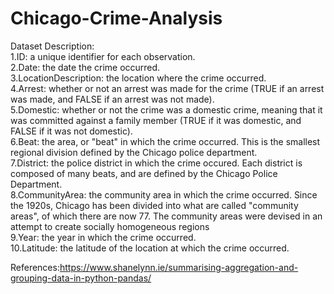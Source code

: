 # Chicago-Crime-Analysis
Dataset Description:<br>
1.ID: a unique identifier for each observation.<br>
2.Date: the date the crime occurred.<br>
3.LocationDescription: the location where the crime occurred.<br>
4.Arrest: whether or not an arrest was made for the crime (TRUE if an arrest was made, and FALSE if an arrest was not made).<br>
5.Domestic: whether or not the crime was a domestic crime, meaning that it was committed against a family member (TRUE if it was domestic, and FALSE if it was not domestic).<br>
6.Beat: the area, or "beat" in which the crime occurred. This is the smallest regional division defined by the Chicago police department.<br>
7.District: the police district in which the crime occured. Each district is composed of many beats, and are defined by the Chicago Police Department.<br>
8.CommunityArea: the community area in which the crime occurred. Since the 1920s, Chicago has been divided into what are called "community areas", of which there are now 77. The community areas were devised in an attempt to create socially homogeneous regions<br>
9.Year: the year in which the crime occurred.<br>
10.Latitude: the latitude of the location at which the crime occurred.<br>

References:https://www.shanelynn.ie/summarising-aggregation-and-grouping-data-in-python-pandas/
